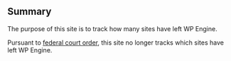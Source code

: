 ## Summary

The purpose of this site is to track how many sites have left WP Engine.

Pursuant to [federal court order](https://storage.courtlistener.com/recap/gov.uscourts.cand.437474/gov.uscourts.cand.437474.64.0.pdf), this site no longer tracks which sites have left WP Engine.
